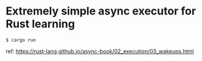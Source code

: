 # Extremely simple async executor for Rust learning

```
$ cargo run
```

ref: https://rust-lang.github.io/async-book/02_execution/03_wakeups.html